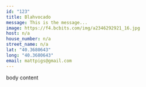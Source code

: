 ```yaml
---
id: "123"
title: Blahvocado
message: This is the message...
image: https://f4.bcbits.com/img/a2346292921_16.jpg
host: n/a
house_number: n/a
street_name: n/a
lat: "40.3680643"
long: "40.3680643"
email: mattpigs@gmail.com
---
```

body content